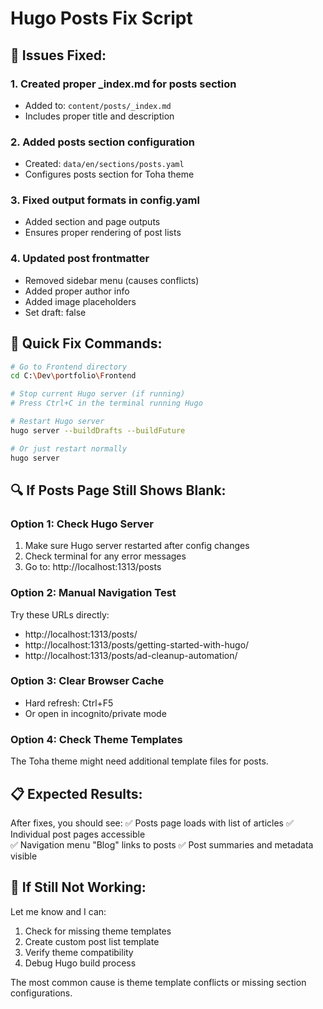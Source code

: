# Hugo Posts Fix Script

## 🔧 Issues Fixed:

### 1. **Created proper _index.md for posts section**
- Added to: `content/posts/_index.md`
- Includes proper title and description

### 2. **Added posts section configuration**
- Created: `data/en/sections/posts.yaml`
- Configures posts section for Toha theme

### 3. **Fixed output formats in config.yaml**
- Added section and page outputs
- Ensures proper rendering of post lists

### 4. **Updated post frontmatter**
- Removed sidebar menu (causes conflicts)
- Added proper author info
- Added image placeholders
- Set draft: false

## 🚀 **Quick Fix Commands:**

```bash
# Go to Frontend directory
cd C:\Dev\portfolio\Frontend

# Stop current Hugo server (if running)
# Press Ctrl+C in the terminal running Hugo

# Restart Hugo server
hugo server --buildDrafts --buildFuture

# Or just restart normally
hugo server
```

## 🔍 **If Posts Page Still Shows Blank:**

### **Option 1: Check Hugo Server**
1. Make sure Hugo server restarted after config changes
2. Check terminal for any error messages
3. Go to: http://localhost:1313/posts

### **Option 2: Manual Navigation Test**
Try these URLs directly:
- http://localhost:1313/posts/
- http://localhost:1313/posts/getting-started-with-hugo/
- http://localhost:1313/posts/ad-cleanup-automation/

### **Option 3: Clear Browser Cache**
- Hard refresh: Ctrl+F5
- Or open in incognito/private mode

### **Option 4: Check Theme Templates**
The Toha theme might need additional template files for posts.

## 📋 **Expected Results:**

After fixes, you should see:
✅ Posts page loads with list of articles
✅ Individual post pages accessible  
✅ Navigation menu "Blog" links to posts
✅ Post summaries and metadata visible

## 🔧 **If Still Not Working:**

Let me know and I can:
1. Check for missing theme templates
2. Create custom post list template
3. Verify theme compatibility
4. Debug Hugo build process

The most common cause is theme template conflicts or missing section configurations.